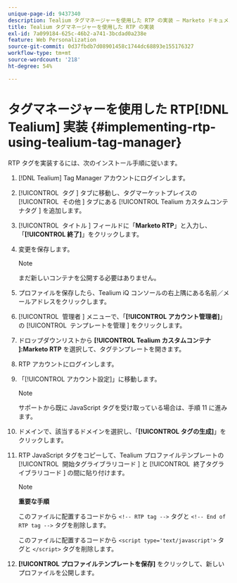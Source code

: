 ```yaml
---
unique-page-id: 9437340
description: Tealium タグマネージャーを使用した RTP の実装 — Marketo ドキュメント — 製品ドキュメント
title: Tealium タグマネージャーを使用した RTP の実装
exl-id: 7a099184-625c-46b2-a741-3bcdad0a238e
feature: Web Personalization
source-git-commit: 0d37fbdb7d08901458c1744dc68893e155176327
workflow-type: tm+mt
source-wordcount: '218'
ht-degree: 54%

---
```


# タグマネージャーを使用した RTP[!DNL Tealium] 実装 {#implementing-rtp-using-tealium-tag-manager}

RTP タグを実装するには、次のインストール手順に従います。

1. [!DNL Tealium] Tag Manager アカウントにログインします。

1. [!UICONTROL &#x200B; タグ &#x200B;] タブに移動し、タグマーケットプレイスの [!UICONTROL &#x200B; その他 &#x200B;] タブにある [!UICONTROL Tealium カスタムコンテナタグ &#x200B;] を追加します。

1. [!UICONTROL &#x200B; タイトル &#x200B;] フィールドに「**Marketo RTP**」と入力し、「**[!UICONTROL 終了]**」をクリックします。

1. 変更を保存します。

   >[!NOTE]
   >
   >まだ新しいコンテナを公開する必要はありません。

1. プロファイルを保存したら、Tealium iQ コンソールの右上隅にある名前／メールアドレスをクリックします。

1. [!UICONTROL &#x200B; 管理者 &#x200B;] メニューで、「**[!UICONTROL アカウント管理者]**」の [!UICONTROL &#x200B; テンプレートを管理 &#x200B;] をクリックします。

1. ドロップダウンリストから **[!UICONTROL Tealium カスタムコンテナ &#x200B;]:Marketo RTP** を選択して、タグテンプレートを開きます。

1. RTP アカウントにログインします。

1. 「[!UICONTROL アカウント設定]」に移動します。

   >[!NOTE]
   >
   >サポートから既に JavaScript タグを受け取っている場合は、手順 11 に進みます。

1. ドメインで、該当するドメインを選択し、「**[!UICONTROL タグの生成]**」をクリックします。

1. RTP JavaScript タグをコピーして、Tealium プロファイルテンプレートの [!UICONTROL &#x200B; 開始タグライブラリコード &#x200B;] と [!UICONTROL &#x200B; 終了タグライブラリコード &#x200B;] の間に貼り付けます。

   >[!NOTE]
   >
   >**重要な手順**
   >
   >このファイルに配置するコードから `<!-- RTP tag -->` タグと `<!-- End of RTP tag -->` タグを削除します。
   >
   >このファイルに配置するコードから `<script type='text/javascript'>` タグと `</script>` タグを削除します。

1. **[!UICONTROL プロファイルテンプレートを保存]** をクリックして、新しいプロファイルを公開します。
